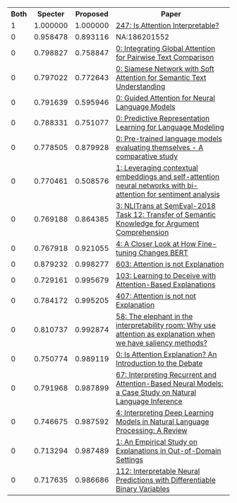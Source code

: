 <html><table><tr>
<th>Both</th>
<th>Specter</th>
<th>Proposed</th>
<th>Paper</th>
</tr>
<tr>
<td>1</td>
<td>1.000000</td>
<td>1.000000</td>
<td><a href="https://www.semanticscholar.org/paper/135112c7ba1762d65f39b1a61777f26ae4dfd8ad">247: Is Attention Interpretable?</a></td>
</tr>
<tr>
<td>0</td>
<td>0.958478</td>
<td>0.893116</td>
<td>NA:186201552</td>
</tr>
<tr>
<td>0</td>
<td>0.798827</td>
<td>0.758847</td>
<td><a href="https://www.semanticscholar.org/paper/470d7291b5b1cc98b97438bbebeafcd71a416095">0: Integrating Global Attention for Pairwise Text Comparison</a></td>
</tr>
<tr>
<td>0</td>
<td>0.797022</td>
<td>0.772643</td>
<td><a href="https://www.semanticscholar.org/paper/c6e6f4d0710e248d516cb5bebb6720ac2526900e">0: Siamese Network with Soft Attention for Semantic Text Understanding</a></td>
</tr>
<tr>
<td>0</td>
<td>0.791639</td>
<td>0.595946</td>
<td><a href="https://www.semanticscholar.org/paper/d6f7f15d1519b507f716d67fd64c899c7da5708f">0: Guided Attention for Neural Language Models</a></td>
</tr>
<tr>
<td>0</td>
<td>0.788331</td>
<td>0.751077</td>
<td><a href="https://www.semanticscholar.org/paper/2b5d6aff7c19d879c12e9757ba8a65967d27da93">0: Predictive Representation Learning for Language Modeling</a></td>
</tr>
<tr>
<td>0</td>
<td>0.778505</td>
<td>0.879928</td>
<td><a href="https://www.semanticscholar.org/paper/b63011d1480597f0bd87a6c6a6f2e8151bc1b202">0: Pre-trained language models evaluating themselves - A comparative study</a></td>
</tr>
<tr>
<td>0</td>
<td>0.770461</td>
<td>0.508576</td>
<td><a href="https://www.semanticscholar.org/paper/daa51400cb081bcd9c036c45061a73a85fd6f610">1: Leveraging contextual embeddings and self-attention neural networks with bi-attention for sentiment analysis</a></td>
</tr>
<tr>
<td>0</td>
<td>0.769188</td>
<td>0.864385</td>
<td><a href="https://www.semanticscholar.org/paper/5bc1a2a177d0881456e4f1077c91e29339883df5">3: NLITrans at SemEval-2018 Task 12: Transfer of Semantic Knowledge for Argument Comprehension</a></td>
</tr>
<tr>
<td>0</td>
<td>0.767918</td>
<td>0.921055</td>
<td><a href="https://www.semanticscholar.org/paper/966a38882be844dbf7e8b15478e1bdf3c75ef8a6">4: A Closer Look at How Fine-tuning Changes BERT</a></td>
</tr>
<tr>
<td>0</td>
<td>0.879232</td>
<td>0.998277</td>
<td><a href="https://www.semanticscholar.org/paper/1e83c20def5c84efa6d4a0d80aa3159f55cb9c3f">603: Attention is not Explanation</a></td>
</tr>
<tr>
<td>0</td>
<td>0.729161</td>
<td>0.995679</td>
<td><a href="https://www.semanticscholar.org/paper/cf2fcb73e2effff29ceb5a5b89bbca34d2d27c1a">103: Learning to Deceive with Attention-Based Explanations</a></td>
</tr>
<tr>
<td>0</td>
<td>0.784172</td>
<td>0.995205</td>
<td><a href="https://www.semanticscholar.org/paper/ce177672b00ddf46e4906157a7e997ca9338b8b9">407: Attention is not not Explanation</a></td>
</tr>
<tr>
<td>0</td>
<td>0.810737</td>
<td>0.992874</td>
<td><a href="https://www.semanticscholar.org/paper/508884a136a461869be128027950d2aa1778518c">58: The elephant in the interpretability room: Why use attention as explanation when we have saliency methods?</a></td>
</tr>
<tr>
<td>0</td>
<td>0.750774</td>
<td>0.989119</td>
<td><a href="https://www.semanticscholar.org/paper/e969778bced13a339f3d0465cea4e10c489ee1cc">0: Is Attention Explanation? An Introduction to the Debate</a></td>
</tr>
<tr>
<td>0</td>
<td>0.791968</td>
<td>0.987899</td>
<td><a href="https://www.semanticscholar.org/paper/f447c73de2f5cee843ad14d70e1d373294611934">67: Interpreting Recurrent and Attention-Based Neural Models: a Case Study on Natural Language Inference</a></td>
</tr>
<tr>
<td>0</td>
<td>0.746675</td>
<td>0.987592</td>
<td><a href="https://www.semanticscholar.org/paper/d5784fd3ac7e06ec030abb8f7787faa9279c1a50">4: Interpreting Deep Learning Models in Natural Language Processing: A Review</a></td>
</tr>
<tr>
<td>0</td>
<td>0.713294</td>
<td>0.987489</td>
<td><a href="https://www.semanticscholar.org/paper/1a066314e819d34aa4a836ef59a730ff1a11a1b0">1: An Empirical Study on Explanations in Out-of-Domain Settings</a></td>
</tr>
<tr>
<td>0</td>
<td>0.717635</td>
<td>0.986686</td>
<td><a href="https://www.semanticscholar.org/paper/8c5465eb110d0cab951ca6858a0d51ae759d2f9c">112: Interpretable Neural Predictions with Differentiable Binary Variables</a></td>
</tr>
</table></html>
